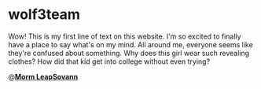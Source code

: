 # wolf3team
Wow! This is my first line of text on this website. I'm so excited to finally have a place to say what's on my mind. All around me, everyone seems like they're confused about something. Why does this girl wear such revealing clothes? How did that kid get into college without even trying? 

@**[Morm LeapSovann](https://t.me/Sovann12)**
